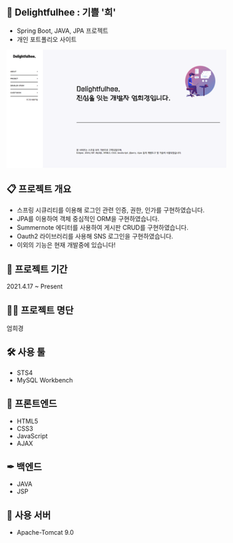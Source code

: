 ## 🔮 Delightfulhee : 기쁠 '희'
* Spring Boot, JAVA, JPA 프로젝트
* 개인 포트폴리오 사이트
<img src="/docs/del.gif">


## 📋 프로젝트 개요
* 스프링 시큐리티를 이용해 로그인 관련 인증, 권한, 인가를 구현하였습니다.
* JPA를 이용하여 객체 중심적인 ORM을 구현하였습니다.
* Summernote 에디터를 사용하여 게시판 CRUD를 구현하였습니다.
* Oauth2 라이브러리를 사용해 SNS 로그인을 구현하였습니다.
* 이외의 기능은 현재 개발중에 있습니다!


## 📅 프로젝트 기간
2021.4.17 ~ Present


## 🙋‍♀️ 프로젝트 명단
엄희경


## 🛠 사용 툴
* STS4
* MySQL Workbench


## 🎈 프론트엔드
* HTML5
* CSS3
* JavaScript
* AJAX


## ✒ 백엔드
* JAVA
* JSP


## 📌 사용 서버
* Apache-Tomcat 9.0
